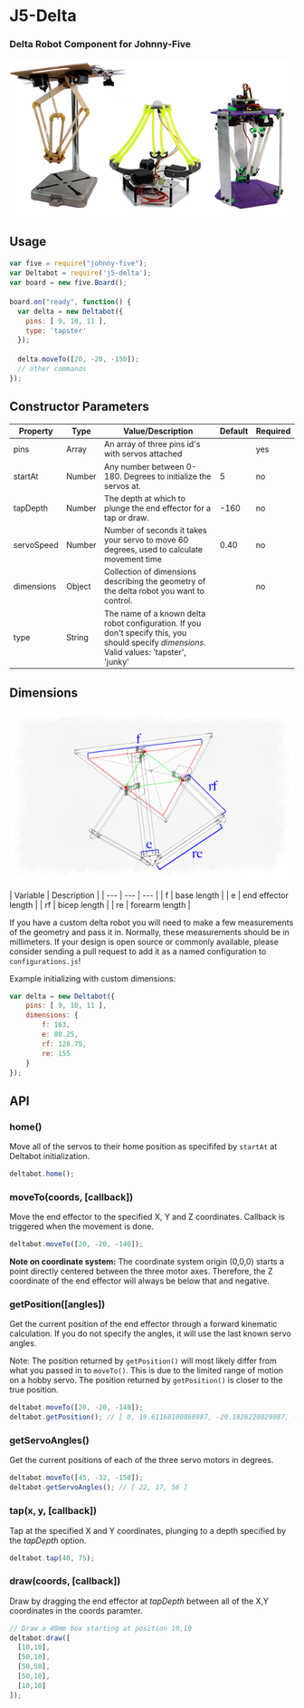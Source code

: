 # J5-Delta

### Delta Robot Component for Johnny-Five

![Delta Robots](https://raw.githubusercontent.com/makenai/j5-delta/master/assets/3deltas.png)

## Usage

```javascript
var five = require("johnny-five");
var Deltabot = require('j5-delta');
var board = new five.Board();

board.on("ready", function() {
  var delta = new Deltabot({
    pins: [ 9, 10, 11 ],
    type: 'tapster'
  });

  delta.moveTo([20, -20, -150]);
  // other commands
});
```

## Constructor Parameters

| Property | Type | Value/Description | Default | Required |
| --- | --- | --- | --- | --- |
| pins | Array | An array of three pins id's with servos attached |  | yes |
| startAt | Number | Any number between 0-180. Degrees to initialize the servos at. | 5 | no |
| tapDepth | Number | The depth at which to plunge the end effector for a tap or draw. | -160 | no |
| servoSpeed | Number | Number of seconds it takes your servo to move 60 degrees, used to calculate movement time | 0.40 | no |
| dimensions | Object | Collection of dimensions describing the geometry of the delta robot you want to control. | | no |
| type | String | The name of a known delta robot configuration. If you don't specify this, you should specify *dimensions*. Valid values: 'tapster', 'junky'

## Dimensions

![Delta Dimensions](https://raw.githubusercontent.com/makenai/j5-delta/master/assets/geometry.png)

| Variable | Description |
| --- | --- | --- |
| f | base length | 
| e | end effector length |
| rf | bicep length |
| re | forearm length |

If you have a custom delta robot you will need to make a few measurements of the geometry and pass it in. Normally, these measurements should be in millimeters. If your design is open source or commonly available, please consider sending a pull request to add it as a named configuration to `configurations.js`!

Example initializing with custom dimensions:

```javascript
var delta = new Deltabot({
	pins: [ 9, 10, 11 ],
	dimensions: {
		f: 163,
		e: 80.25,
		rf: 128.75,
		re: 155
    }
});
```


## API

### home()

Move all of the servos to their home position as specififed by `startAt` at Deltabot initialization.

```javascript
deltabot.home();
```

### moveTo(coords, [callback])

Move the end effector to the specified X, Y and Z coordinates. Callback is triggered when the movement is done.

```javascript
deltabot.moveTo([20, -20, -140]);
```

**Note on coordinate system:** The coordinate system origin (0,0,0) starts a point directly centered between the three motor axes. Therefore, the Z coordinate of the end effector will always be below that and negative.


### getPosition([angles])

Get the current position of the end effector through a forward kinematic calculation. If you do not specify the angles, it will use the last known servo angles.

Note: The position returned by `getPosition()` will most likely differ from what you passed in to `moveTo()`. This is due to the limited range of motion on a hobby servo. The position returned by `getPosition()` is closer to the true position.

```javascript
deltabot.moveTo([20, -20, -140]);
deltabot.getPosition(); // [ 0, 19.61168100866987, -20.1826220029087, -140.14643590955427 ]
```

### getServoAngles()

Get the current positions of each of the three servo motors in degrees.

```javascript
deltabot.moveTo([45, -32, -150]);
deltabot.getServoAngles(); // [ 22, 17, 56 ]
```

### tap(x, y, [callback])

Tap at the specified X and Y coordinates, plunging to a depth specified by the *tapDepth* option.

```javascript
deltabot.tap(40, 75);
```

### draw(coords, [callback])

Draw by dragging the end effector at *tapDepth* between all of the X,Y coordinates in the coords paramter.

```javascript
// Draw a 40mm box starting at position 10,10
deltabot.draw([
  [10,10],
  [50,10],
  [50,50],
  [50,10],
  [10,10]
]);
```
